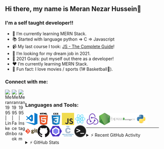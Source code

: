 ## Hi there, my name is Meran Nezar Hussein👋

### I'm a self taught developer!!

- 🌱 I’m currently learning MERN Stack.
- 📚 Started with language python => C => Javascript
- 📹 My last course I took: [JS - The Complete Guide][course]!
- 🙏 I’m looking for my dream job in 2021.
- 📌 2021 Goals: put myself out there as a developer!
- ❤️ I’m currently learning MERN Stack.
- 🐑 Fun fact: I love movies / sports (1# Basketball🤣).

### Connect with me:

[<img align="left" alt="Meran1995 | LinkedIn" width="22px" src="https://cdn.jsdelivr.net/npm/simple-icons@v3/icons/linkedin.svg" />][linkedin]
[<img align="left" alt="Meran1995 | Facebook" width="22px" src="https://cdn.jsdelivr.net/npm/simple-icons@v3/icons/facebook.svg" />][facebook]
[<img align="left" alt="Meran1995 | Instagram" width="22px" src="https://cdn.jsdelivr.net/npm/simple-icons@v3/icons/instagram.svg" />][instagram]

<br />

### Languages and Tools:

[<img align="left" alt="Visual Studio Code" width="40px" src="https://raw.githubusercontent.com/github/explore/80688e429a7d4ef2fca1e82350fe8e3517d3494d/topics/visual-studio-code/visual-studio-code.png" />][webdevplaylist]
[<img align="left" alt="HTML5" width="40px" src="https://raw.githubusercontent.com/github/explore/80688e429a7d4ef2fca1e82350fe8e3517d3494d/topics/html/html.png" />][webdevplaylist]
[<img align="left" alt="CSS3" width="40px" src="https://raw.githubusercontent.com/github/explore/80688e429a7d4ef2fca1e82350fe8e3517d3494d/topics/css/css.png" />][cssplaylist]
[<img align="left" alt="JavaScript" width="40px" src="https://raw.githubusercontent.com/github/explore/80688e429a7d4ef2fca1e82350fe8e3517d3494d/topics/javascript/javascript.png" />][jsplaylist]
[<img align="left" alt="React" width="40px" src="https://raw.githubusercontent.com/github/explore/80688e429a7d4ef2fca1e82350fe8e3517d3494d/topics/react/react.png" />][reactplaylist]
[<img align="left" alt="Redux" width="40px" src="https://raw.githubusercontent.com/github/explore/80688e429a7d4ef2fca1e82350fe8e3517d3494d/topics/redux/redux.png" />][reactplaylist]
[<img align="left" alt="Node.js" width="40px" src="https://raw.githubusercontent.com/github/explore/80688e429a7d4ef2fca1e82350fe8e3517d3494d/topics/nodejs/nodejs.png" />][webdevplaylist]
[<img align="left" alt="Express" width="40px" src="https://raw.githubusercontent.com/github/explore/80688e429a7d4ef2fca1e82350fe8e3517d3494d/topics/express/express.png" />][webdevplaylist]
[<img align="left" alt="MongoDB" width="40px" src="https://raw.githubusercontent.com/github/explore/80688e429a7d4ef2fca1e82350fe8e3517d3494d/topics/mongodb/mongodb.png" />][webdevplaylist]
[<img align="left" alt="Python" width="40px" src="https://raw.githubusercontent.com/github/explore/80688e429a7d4ef2fca1e82350fe8e3517d3494d/topics/python/python.png" />][webdevplaylist]
[<img align="left" alt="Git" width="40px" src="https://raw.githubusercontent.com/github/explore/80688e429a7d4ef2fca1e82350fe8e3517d3494d/topics/git/git.png" />][webdevplaylist]
[<img align="left" alt="GitHub" width="40px" src="https://raw.githubusercontent.com/github/explore/78df643247d429f6cc873026c0622819ad797942/topics/github/github.png" />][webdevplaylist]
[<img align="left" alt="ESLint" width="40px" src="https://raw.githubusercontent.com/github/explore/78df643247d429f6cc873026c0622819ad797942/topics/eslint/eslint.png" />][webdevplaylist]
[<img align="left" alt="C" width="40px" src="https://raw.githubusercontent.com/github/explore/80688e429a7d4ef2fca1e82350fe8e3517d3494d/topics/c/c.png" />][webdevplaylist]
[<img align="left" alt="Terminal" width="40px" src="https://raw.githubusercontent.com/github/explore/80688e429a7d4ef2fca1e82350fe8e3517d3494d/topics/terminal/terminal.png" />][webdevplaylist]

<br />
<br />

---

<details>
  <summary> ⚡ Recent GitHub Activity </summary>
  
<!--START_SECTION:activity-->
1. 👢 First Big Project [ ](https://github.com/Meran1995/Project-place) in [Project-place](https://github.com/Meran1995/Project-place)

2. 📚 Big Course [ ](https://github.com/Meran1995/JS-course) in [JS-course](https://github.com/Meran1995/JS-course)

3. 🖱️ Click Project [ ](https://github.com/Meran1995/clickGame) in [clickGame](https://github.com/Meran1995/clickGame)

4. 🎉 Trainingship School of Codam [ ](https://github.com/Meran1995/Codam) in [Codam](https://github.com/Meran1995/Codam)

5. 🔨 Peilen-App [ ](https://github.com/Meran1995/Peilen-App) in [Peilen-App](https://github.com/Meran1995/Peilen-App)
<!--END_SECTION:activity-->

</details>

<details>
  <summary> ⚡ GitHub Stats</summary>

  <img align="left" alt="Meran1995's GitHub Stats" src="https://github-readme-stats.codestackr.vercel.app/api?username=Meran1995&show_icons=true&hide_border=true" />

</details>

[course]: https://www.udemy.com/course/javascript-the-complete-guide-2020-beginner-advanced/
[instagram]: https://www.instagram.com/merantje95/
[facebook]: https://www.facebook.com/meran.ahmed.31/
[linkedin]: https://www.linkedin.com/in/meran-nezar-hussein-203079151/

[webdevplaylist]: https://www.youtube.com/playlist?list=PLkwxH9e_vrAJ0WbEsFA9W3I1W-g_BTsbt
[jsplaylist]: https://www.youtube.com/playlist?list=PLkwxH9e_vrALRJKu7wfXby3MKeflhTu6B
[cssplaylist]: https://www.youtube.com/playlist?list=PLkwxH9e_vrALSdvZuEh6gqQdmDoDIoqz4
[reactplaylist]: https://www.youtube.com/playlist?list=PLkwxH9e_vrAK4TdffpxKY3QGyHCpxFcQ0
